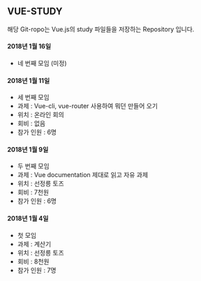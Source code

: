 ## VUE-STUDY

해당 Git-ropo는 Vue.js의 study 파일들을 저장하는 Repository 입니다.

#### 2018년 1월 16일
 - 네 번째 모임 (미정)

#### 2018년 1월 11일
 - 세 번째 모임
 - 과제 : Vue-cli, vue-router 사용하여 뭐던 만들어 오기
 - 위치 : 온라인 회의
 - 회비 : 없음
 - 참가 인원 : 6명

#### 2018년 1월 9일
 - 두 번째 모임
 - 과제 : Vue documentation 제대로 읽고 자유 과제
 - 위치 : 선정릉 토즈
 - 회비 : 7천원
 - 참가 인원 : 6명

#### 2018년 1월 4일
 - 첫 모임
 - 과제 : 계산기
 - 위치 : 선정릉 토즈
 - 회비 : 8천원
 - 참가 인원 : 7명
